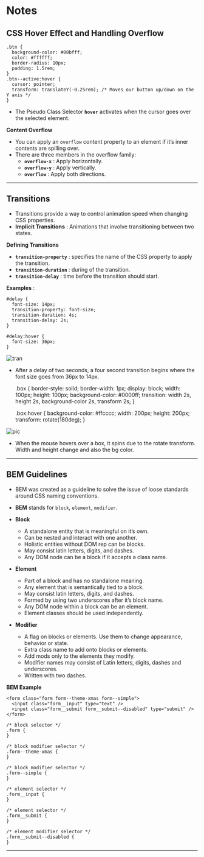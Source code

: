 **Notes**
=========

**CSS Hover Effect and Handling Overflow**
------------------------------------------

    .btn {
      background-color: #00bfff;
      color: #ffffff;
      border-radius: 10px;
      padding: 1.5rem;
    }
    .btn--active:hover {
      cursor: pointer;
      transform: translateY(-0.25rem); /* Moves our button up/down on the Y axis */
    }

-   The Pseudo Class Selector **`hover`** activates when the cursor goes over the selected element.

**Content Overflow**

-   You can apply an `overflow` content property to an element if it’s inner contents are spilling over.
-   There are three members in the overflow family:
    -   **`overflow-x`** : Apply horizontally.
    -   **`overflow-y`** : Apply vertically.
    -   **`overflow`** : Apply both directions.

------------------------------------------------------------------------

**Transitions**
---------------

-   Transitions provide a way to control animation speed when changing CSS properties.
-   **Implicit Transitions** : Animations that involve transitioning between two states.

**Defining Transitions**

-   **`transition-property`** : specifies the name of the CSS property to apply the transition.
-   **`transition-duration`** : during of the transition.
-   **`transition-delay`** : time before the transition should start.

**Examples** :

    #delay {
      font-size: 14px;
      transition-property: font-size;
      transition-duration: 4s;
      transition-delay: 2s;
    }

    #delay:hover {
      font-size: 36px;
    }

![tran](https://assets.aaonline.io/Module-Solo-Prep-Work/assets/example-css-transition-simple.gif)

-   After a delay of two seconds, a four second transition begins where the font size goes from 36px to 14px.

    .box {
      border-style: solid;
      border-width: 1px;
      display: block;
      width: 100px;
      height: 100px;
      background-color: #0000ff;
      transition: width 2s, height 2s, background-color 2s, transform 2s;
    }

    .box:hover {
      background-color: #ffcccc;
      width: 200px;
      height: 200px;
      transform: rotate(180deg);
    }

![pic](https://assets.aaonline.io/Module-Solo-Prep-Work/assets/example-css-transition-multiple.gif)

-   When the mouse hovers over a box, it spins due to the rotate transform. Width and height change and also the bg color.

------------------------------------------------------------------------

**BEM Guidelines**
------------------

-   BEM was created as a guideline to solve the issue of loose standards around CSS naming conventions.
-   **BEM** stands for `block`, `element`, `modifier`.
-   **Block**

    -   A standalone entity that is meaningful on it’s own.
    -   Can be nested and interact with one another.
    -   Holistic entities without DOM rep can be blocks.
    -   May consist latin letters, digits, and dashes.
    -   Any DOM node can be a block if it accepts a class name.

-   **Element**

    -   Part of a block and has no standalone meaning.
    -   Any element that is semantically tied to a block.
    -   May consist latin letters, digits, and dashes.
    -   Formed by using two underscores after it’s block name.
    -   Any DOM node within a block can be an element.
    -   Element classes should be used independently.

-   **Modifier**
    -   A flag on blocks or elements. Use them to change appearance, behavior or state.
    -   Extra class name to add onto blocks or elements.
    -   Add mods only to the elements they modify.
    -   Modifier names may consist of Latin letters, digits, dashes and underscores.
    -   Written with two dashes.

**BEM Example**

    <form class="form form--theme-xmas form--simple">
      <input class="form__input" type="text" />
      <input class="form__submit form__submit--disabled" type="submit" />
    </form>

    /* block selector */
    .form {
    }

    /* block modifier selector */
    .form--theme-xmas {
    }

    /* block modifier selector */
    .form--simple {
    }

    /* element selector */
    .form__input {
    }

    /* element selector */
    .form__submit {
    }

    /* element modifier selector */
    .form__submit--disabled {
    }

------------------------------------------------------------------------
